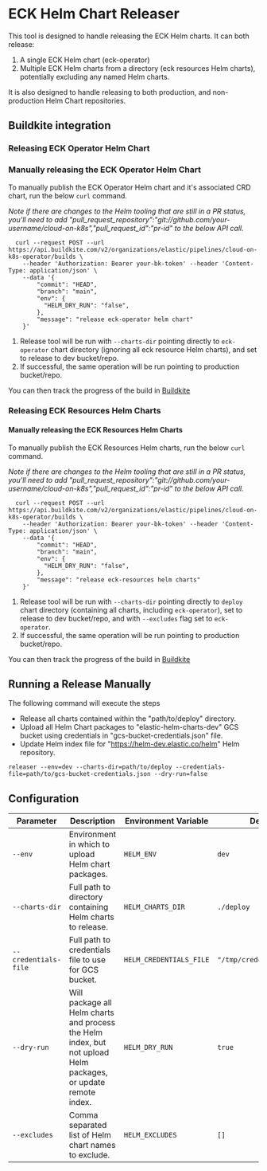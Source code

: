 # ECK Helm Chart Releaser

This tool is designed to handle releasing the ECK Helm charts.  It can both release:

1. A single ECK Helm chart (eck-operator)
2. Multiple ECK Helm charts from a directory (eck resources Helm charts), potentially excluding any named Helm charts.

It is also designed to handle releasing to both production, and non-production Helm Chart repositories.

## Buildkite integration

### Releasing ECK Operator Helm Chart

### Manually releasing the ECK Operator Helm Chart

To manually publish the ECK Operator Helm chart and it's associated CRD chart, run the below `curl` command.

*Note if there are changes to the Helm tooling that are still in a PR status, you'll need to add "pull_request_repository":"git://github.com/your-username/cloud-on-k8s","pull_request_id":"pr-id" to the below API call.*

```
  curl --request POST --url https://api.buildkite.com/v2/organizations/elastic/pipelines/cloud-on-k8s-operator/builds \
    --header 'Authorization: Bearer your-bk-token' --header 'Content-Type: application/json' \
    --data '{
        "commit": "HEAD",
        "branch": "main",
        "env": {
          "HELM_DRY_RUN": "false",
        },
        "message": "release eck-operator helm chart"
    }'
```

1. Release tool will be run with `--charts-dir` pointing directly to `eck-operator` chart directory (ignoring all eck resource Helm charts), and set to release to dev bucket/repo.
2. If successful, the same operation will be run pointing to production bucket/repo.

You can then track the progress of the build in [Buildkite](https://buildkite.com/elastic/cloud-on-k8s-operator)

### Releasing ECK Resources Helm Charts

#### Manually releasing the ECK Resources Helm Charts

To manually publish the ECK Resources Helm charts, run the below `curl` command.

*Note if there are changes to the Helm tooling that are still in a PR status, you'll need to add "pull_request_repository":"git://github.com/your-username/cloud-on-k8s","pull_request_id":"pr-id" to the below API call.*

```
  curl --request POST --url https://api.buildkite.com/v2/organizations/elastic/pipelines/cloud-on-k8s-operator/builds \
    --header 'Authorization: Bearer your-bk-token' --header 'Content-Type: application/json' \
    --data '{
        "commit": "HEAD",
        "branch": "main",
        "env": {
          "HELM_DRY_RUN": "false",
        },
        "message": "release eck-resources helm charts"
    }'
```

1. Release tool will be run with `--charts-dir` pointing directly to `deploy` chart directory (containing all charts, including `eck-operator`), set to release to dev bucket/repo, and with `--excludes` flag set to `eck-operator`.
2. If successful, the same operation will be run pointing to production bucket/repo.

You can then track the progress of the build in [Buildkite](https://buildkite.com/elastic/cloud-on-k8s-operator)

## Running a Release Manually

The following command will execute the steps

* Release all charts contained within the "path/to/deploy" directory.
* Upload all Helm Chart packages to "elastic-helm-charts-dev" GCS bucket using credentials in "gcs-bucket-credentials.json" file.
* Update Helm index file for "https://helm-dev.elastic.co/helm" Helm repository.

```
releaser --env=dev --charts-dir=path/to/deploy --credentials-file=path/to/gcs-bucket-credentials.json --dry-run=false
```

## Configuration

| Parameter           | Description                                                                                                    | Environment Variable    | Default                            |
|---------------------|----------------------------------------------------------------------------------------------------------------|-------------------------|------------------------------------|
| `--env`             | Environment in which to upload Helm chart packages.                                                            | `HELM_ENV`              | `dev`                              |
| `--charts-dir`      | Full path to directory containing Helm charts to release.                                                      | `HELM_CHARTS_DIR`       | `./deploy`                         |
| `--credentials-file`| Full path to credentials file to use for GCS bucket.                                                           | `HELM_CREDENTIALS_FILE` | `"/tmp/credentials.json"`                               |
| `--dry-run`         | Will package all Helm charts and process the Helm index, but not upload Helm packages, or update remote index. | `HELM_DRY_RUN`          | `true`                             |
| `--excludes`        | Comma separated list of Helm chart names to exclude.                                                           | `HELM_EXCLUDES`         | `[]`                               |
